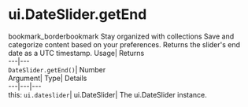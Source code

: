  
#  ui.DateSlider.getEnd 
bookmark_borderbookmark Stay organized with collections  Save and categorize content based on your preferences.
Returns the slider's end date as a UTC timestamp. 
Usage| Returns  
---|---  
`DateSlider.getEnd()`| Number  
Argument| Type| Details  
---|---|---  
this: `ui.dateslider`| ui.DateSlider| The ui.DateSlider instance.  
